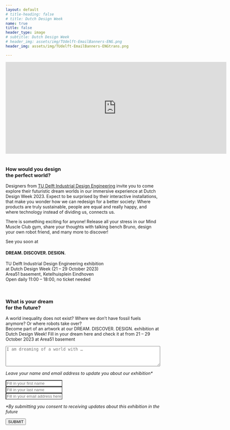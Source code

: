 ```yaml
---
layout: default
# title-heading: false
# title: Dutch Design Week
name: true
title: false
header_type: image
# subtitle: Dutch Design Week
# header_img: assets/img/TUdelft-EmailBanners-ENG.png
header_img: assets/img/TUdelft-EmailBanners-ENGtrans.png

---
```

<div class="card shadow videoWrapper">
<iframe width="720" height="299" src="https://www.youtube.com/embed/-Cq_jbJ-F7Q" title="DREAM. DISCOVER. DESIGN. - TU Delft Industrial Design Engineering at Dutch Design Week 2023 (teaser)" frameborder="0" allow="accelerometer; autoplay; clipboard-write; encrypted-media; gyroscope; picture-in-picture; web-share" allowfullscreen></iframe>
</div>  
<br>

<div class="card shadow text-center white-card">
  <div class="card-body">
    <h3 class="card-title NeueMachina-h3">How would you design<br> the perfect world?</h3>
    <p class="card-text open-sans">
Designers from <a href="https://www.tudelft.nl/ide" target="_blank"><u class="NeueMachina">TU Delft Industrial Design Engineering</u></a> invite you to come explore their futuristic dream worlds in our <span class="NeueMachina">immersive experience at Dutch Design Week 2023.</span> Expect to <span class="NeueMachina">be surprised</span> by their interactive installations, that make you wonder how we can redesign for a better society: Where products are truly sustainable, people are equal and really happy, and where technology instead of dividing us, connects us. 
</p>

<p class="card-text open-sans">
There is something exciting for anyone! Release all your stress in our Mind Muscle Club gym, share your thoughts with <span class="NeueMachina">talking bench Bruno, design your own robot friend</span>, and many more to discover!
</p>
<p class="card-text NeueMachina">
See you soon at
</p>
<h4 class="card-text NeueMachina-h4">
DREAM. DISCOVER. DESIGN. 
</h4>
<p class="card-text open-sans">
TU Delft Industrial Design Engineering exhibition<br>
at Dutch Design Week (21 – 29 October 2023)<br>
Area51 basement, Ketelhuisplein Eindhoven<br>
Open daily 11:00 – 18:00, no ticket needed 
</p>
  </div>
</div>
<br>

<div class="card shadow text-center orange-card">
  <div class="card-body">
    <h3 class="card-title NeueMachina-h3">What is your dream<br> for the future?</h3>
    <p class="card-text open-sans">
A world inequality does not exist? Where we don’t have fossil fuels anymore? Or where robots take over?<br>
<span class="NeueMachina">Become part of an artwork</span> at our DREAM. DISCOVER. DESIGN. exhibition at Dutch Design Week! <span class="NeueMachina">Fill in your dream</span> here and check it at from 21 – 29 October 2023 at Area51 basement
</p>

<form action="https://docs.google.com/forms/d/e/1FAIpQLSfdc1unbcgQZHS4Lb-pI-a1Q9STDNdGm39bc_eG18JwBc5DZA/formResponse" method="POST">
        <div class="form-row align-items-center">
            <div class="col">
                <!-- <label><i>I am dreaming of a world with...</i></label> -->
<textarea id="freeform"  class="text-center" name="entry.611985276" required rows="4" style="min-width: 100%" placeholder="I am dreaming of a world with …"></textarea>
            </div>
        </div>
        <p class="open-sans"><i>Leave your name and email address to update you about our exhibition*</i></p>
        <div class="form-group">
            <!-- <label>Name:</label><br> -->
            <input class="form-control text-center" name="entry.1065905976" required type="text" placeholder="Fill in your first name" style="background-color: white"/>
        </div>
        <div class="form-group">
            <!-- <label>Name:</label><br> -->
            <input class="form-control text-center" name="entry.1327196650" required type="text" placeholder="Fill in your last name" style="background-color: white"/>
        </div>
        <div class="form-group">
            <!-- <label>Email:</label><br> -->
            <input class="form-control text-center" name="entry.1561828014" required type="text" placeholder="Fill in your email address here" style="background-color: white"/>
        </div>
        <p class="open-sans"><i>*By submitting you consent to receiving updates about this exhibition in the future
</i></p>
        <input type="submit" value="SUBMIT" class="btn btn-primary NeueMachina">
        <!-- <h3>SEE YOU SOON!</h3> -->
    </form>
  </div>
</div>
<br>


